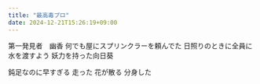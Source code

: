 ```yaml
---
title: "最高毒プロ"
date: 2024-12-21T15:26:19+09:00
---
```

第一発見者　幽香
何でも屋にスプリンクラーを頼んでた
日照りのときに全員に水を渡すよう
妖力を持った向日葵

鈍足なのに早すぎる
走った
花が散る
分身した
